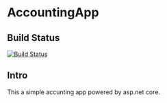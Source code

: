 # AccountingApp

## Build Status
[![Build Status](https://travis-ci.org/WeihanLi/AccountingApp.svg?branch=master)](https://travis-ci.org/WeihanLi/AccountingApp)

## Intro
This a simple accunting app powered by asp.net core.
